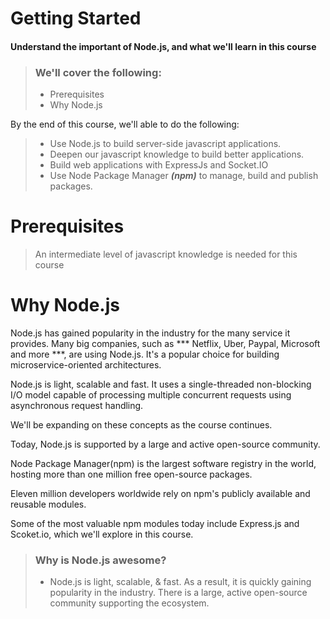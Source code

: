 # Getting Started
#### Understand the important of Node.js, and what we'll learn in this course

>### We'll cover the following:
> - Prerequisites
> - Why Node.js


By the end of this course, we'll able to do the following:
> - Use Node.js to build server-side javascript applications.
> - Deepen our javascript knowledge to build better applications.
> - Build web applications with ExpressJs and Socket.IO 
> - Use Node Package Manager ***(npm)*** to manage, build and publish packages.

# Prerequisites

> An intermediate level of javascript knowledge is needed for this course


# Why Node.js

Node.js has gained popularity in the industry for the many service it provides. Many big companies, such as 
*** Netflix, Uber, Paypal, Microsoft and more ***, are using Node.js. It's a popular choice for building microservice-oriented architectures.

Node.js is light, scalable and fast. It uses a single-threaded non-blocking I/O model capable of processing multiple concurrent requests
using asynchronous request handling.

We'll be expanding on these concepts as the course continues.

Today, Node.js is supported by a large and active open-source community.

Node Package Manager(npm) is the largest software registry in the world, hosting more than one million free open-source packages.

Eleven million developers worldwide rely on npm's publicly available and reusable modules.

Some of the most valuable npm modules today include Express.js and Scoket.io, which we'll explore in this course.

> ### Why is Node.js awesome?
> - Node.js is light, scalable, & fast. As a result, it is quickly gaining popularity in the industry. There is a large, active open-source community supporting the ecosystem.

